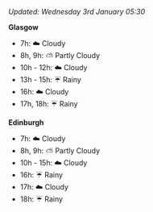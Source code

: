 *Updated: Wednesday 3rd January 05:30*

**Glasgow**

* 7h: :cloud: Cloudy
* 8h, 9h: :partly_sunny: Partly Cloudy
* 10h - 12h: :cloud: Cloudy
* 13h - 15h: :umbrella: Rainy
* 16h: :cloud: Cloudy
* 17h, 18h: :umbrella: Rainy

**Edinburgh**

* 7h: :cloud: Cloudy
* 8h, 9h: :partly_sunny: Partly Cloudy
* 10h - 15h: :cloud: Cloudy
* 16h: :umbrella: Rainy
* 17h: :cloud: Cloudy
* 18h: :umbrella: Rainy
